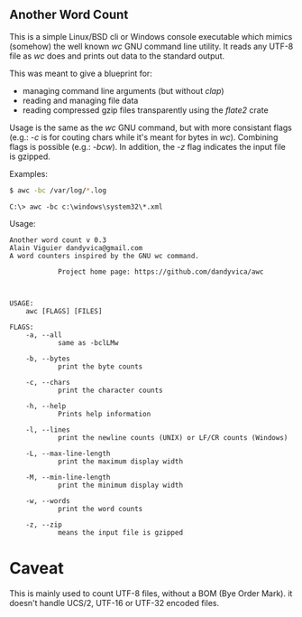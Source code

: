## Another Word Count

This is a simple Linux/BSD cli or Windows console executable which mimics (somehow) the well known *wc* GNU
command line utility. It reads any UTF-8 file as *wc* does and prints out data to the standard output.

This was meant to give a blueprint for: 

* managing command line arguments (but without *clap*)
* reading and managing file data
* reading compressed gzip files transparently using the *flate2* crate

Usage is the same as the *wc* GNU command, but with more consistant flags (e.g.: *-c* is for couting chars while it's meant for bytes in *wc*). Combining flags is possible (e.g.: *-bcw*).
In addition, the *-z* flag indicates the input file is gzipped.

Examples:

```bash
$ awc -bc /var/log/*.log
```

```cmd.exe
C:\> awc -bc c:\windows\system32\*.xml
```

Usage:

```
Another word count v 0.3
Alain Viguier dandyvica@gmail.com
A word counters inspired by the GNU wc command.

            Project home page: https://github.com/dandyvica/awc
            
            

USAGE:
    awc [FLAGS] [FILES]

FLAGS:
    -a, --all
            same as -bclLMw       

    -b, --bytes
            print the byte counts

    -c, --chars
            print the character counts

    -h, --help
            Prints help information

    -l, --lines
            print the newline counts (UNIX) or LF/CR counts (Windows)

    -L, --max-line-length
            print the maximum display width

    -M, --min-line-length
            print the minimum display width

    -w, --words
            print the word counts

    -z, --zip
            means the input file is gzipped
```

# Caveat
This is mainly used to count UTF-8 files, without a BOM (Bye Order Mark). it doesn't handle UCS/2, UTF-16 or UTF-32 encoded files.
